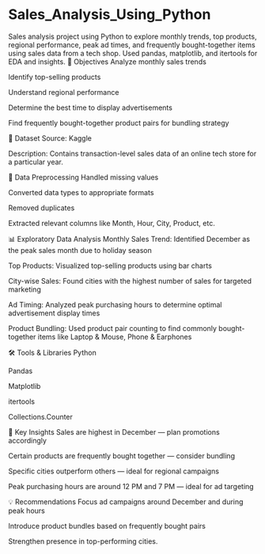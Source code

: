 # Sales_Analysis_Using_Python
Sales analysis project using Python to explore monthly trends, top products, regional performance, peak ad times, and frequently bought-together items using sales data from a tech shop. Used pandas, matplotlib, and itertools for EDA and insights.
📌 Objectives
Analyze monthly sales trends

Identify top-selling products

Understand regional performance

Determine the best time to display advertisements

Find frequently bought-together product pairs for bundling strategy

🧾 Dataset
Source: Kaggle

Description: Contains transaction-level sales data of an online tech store for a particular year.

🧹 Data Preprocessing
Handled missing values

Converted data types to appropriate formats

Removed duplicates

Extracted relevant columns like Month, Hour, City, Product, etc.

📊 Exploratory Data Analysis
Monthly Sales Trend: Identified December as the peak sales month due to holiday season

Top Products: Visualized top-selling products using bar charts

City-wise Sales: Found cities with the highest number of sales for targeted marketing

Ad Timing: Analyzed peak purchasing hours to determine optimal advertisement display times

Product Bundling: Used product pair counting to find commonly bought-together items like Laptop & Mouse, Phone & Earphones

🛠️ Tools & Libraries
Python

Pandas

Matplotlib

itertools

Collections.Counter

📌 Key Insights
Sales are highest in December — plan promotions accordingly

Certain products are frequently bought together — consider bundling

Specific cities outperform others — ideal for regional campaigns

Peak purchasing hours are around 12 PM and 7 PM — ideal for ad targeting

💡 Recommendations
Focus ad campaigns around December and during peak hours

Introduce product bundles based on frequently bought pairs

Strengthen presence in top-performing cities.
